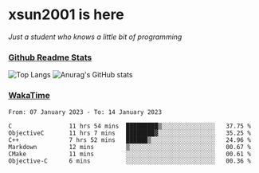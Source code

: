 # xsun2001 is here

*Just a student who knows a little bit of programming*

### [Github Readme Stats](https://github.com/anuraghazra/github-readme-stats)

![Top Langs](https://github-readme-stats.vercel.app/api/top-langs/?username=xsun2001&layout=compact&theme=radical) ![Anurag's GitHub stats](https://github-readme-stats.vercel.app/api?username=xsun2001&show_icons=true&theme=radical)

### [WakaTime](https://wakatime.com)

<!--START_SECTION:waka-->

```text
From: 07 January 2023 - To: 14 January 2023

C                11 hrs 54 mins  █████████▒░░░░░░░░░░░░░░░   37.75 %
ObjectiveC       11 hrs 7 mins   ████████▓░░░░░░░░░░░░░░░░   35.25 %
C++              7 hrs 52 mins   ██████▒░░░░░░░░░░░░░░░░░░   24.96 %
Markdown         12 mins         ▒░░░░░░░░░░░░░░░░░░░░░░░░   00.67 %
CMake            11 mins         ░░░░░░░░░░░░░░░░░░░░░░░░░   00.61 %
Objective-C      6 mins          ░░░░░░░░░░░░░░░░░░░░░░░░░   00.36 %
```

<!--END_SECTION:waka-->
